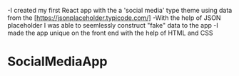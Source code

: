 -I created my first React app with the a 'social media' type theme using data from the [https://jsonplaceholder.typicode.com/]
-With the help of JSON placeholder I was able to seemlessly construct "fake" data to the app
-I made the app unique on the front end with the help of HTML and CSS


# SocialMediaApp
